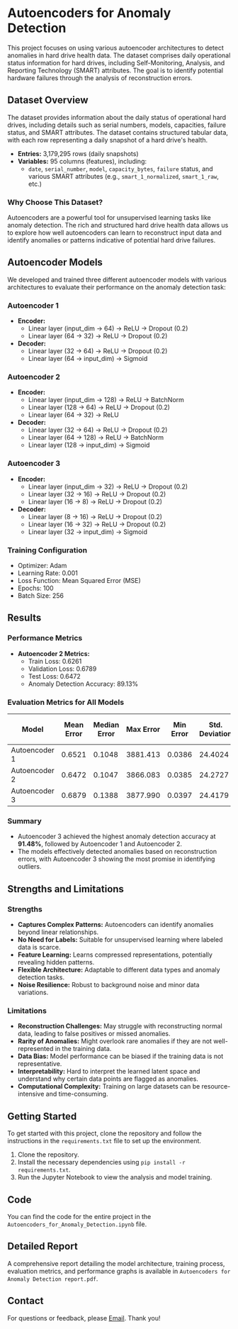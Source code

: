 # Autoencoders for Anomaly Detection

This project focuses on using various autoencoder architectures to detect anomalies in hard drive health data. The dataset comprises daily operational status information for hard drives, including Self-Monitoring, Analysis, and Reporting Technology (SMART) attributes. The goal is to identify potential hardware failures through the analysis of reconstruction errors.

## Dataset Overview

The dataset provides information about the daily status of operational hard drives, including details such as serial numbers, models, capacities, failure status, and SMART attributes. The dataset contains structured tabular data, with each row representing a daily snapshot of a hard drive's health.

- **Entries:** 3,179,295 rows (daily snapshots)
- **Variables:** 95 columns (features), including:
  - `date`, `serial_number`, `model`, `capacity_bytes`, `failure` status, and various SMART attributes (e.g., `smart_1_normalized`, `smart_1_raw`, etc.)

### Why Choose This Dataset?

Autoencoders are a powerful tool for unsupervised learning tasks like anomaly detection. The rich and structured hard drive health data allows us to explore how well autoencoders can learn to reconstruct input data and identify anomalies or patterns indicative of potential hard drive failures.

## Autoencoder Models

We developed and trained three different autoencoder models with various architectures to evaluate their performance on the anomaly detection task:

### Autoencoder 1

- **Encoder:**
  - Linear layer (input_dim → 64) → ReLU → Dropout (0.2)
  - Linear layer (64 → 32) → ReLU → Dropout (0.2)
- **Decoder:**
  - Linear layer (32 → 64) → ReLU → Dropout (0.2)
  - Linear layer (64 → input_dim) → Sigmoid

### Autoencoder 2

- **Encoder:**
  - Linear layer (input_dim → 128) → ReLU → BatchNorm
  - Linear layer (128 → 64) → ReLU → Dropout (0.2)
  - Linear layer (64 → 32) → ReLU
- **Decoder:**
  - Linear layer (32 → 64) → ReLU → Dropout (0.2)
  - Linear layer (64 → 128) → ReLU → BatchNorm
  - Linear layer (128 → input_dim) → Sigmoid

### Autoencoder 3

- **Encoder:**
  - Linear layer (input_dim → 32) → ReLU → Dropout (0.2)
  - Linear layer (32 → 16) → ReLU → Dropout (0.2)
  - Linear layer (16 → 8) → ReLU → Dropout (0.2)
- **Decoder:**
  - Linear layer (8 → 16) → ReLU → Dropout (0.2)
  - Linear layer (16 → 32) → ReLU → Dropout (0.2)
  - Linear layer (32 → input_dim) → Sigmoid

### Training Configuration

- Optimizer: Adam
- Learning Rate: 0.001
- Loss Function: Mean Squared Error (MSE)
- Epochs: 100
- Batch Size: 256

## Results

### Performance Metrics

- **Autoencoder 2 Metrics:**
  - Train Loss: 0.6261
  - Validation Loss: 0.6789
  - Test Loss: 0.6472
  - Anomaly Detection Accuracy: 89.13%

### Evaluation Metrics for All Models

| Model            | Mean Error | Median Error | Max Error | Min Error | Std. Deviation | Anomaly Detection Accuracy |
|------------------|------------|--------------|-----------|-----------|----------------|-----------------------------|
| Autoencoder 1    | 0.6521     | 0.1048       | 3881.413  | 0.0386    | 24.4024        | 89.19%                      |
| Autoencoder 2    | 0.6472     | 0.1047       | 3866.083  | 0.0385    | 24.2727        | 89.13%                      |
| Autoencoder 3    | 0.6879     | 0.1388       | 3877.990  | 0.0397    | 24.4179        | 91.48%                      |

### Summary

- Autoencoder 3 achieved the highest anomaly detection accuracy at **91.48%**, followed by Autoencoder 1 and Autoencoder 2.
- The models effectively detected anomalies based on reconstruction errors, with Autoencoder 3 showing the most promise in identifying outliers.

## Strengths and Limitations

### Strengths

- **Captures Complex Patterns:** Autoencoders can identify anomalies beyond linear relationships.
- **No Need for Labels:** Suitable for unsupervised learning where labeled data is scarce.
- **Feature Learning:** Learns compressed representations, potentially revealing hidden patterns.
- **Flexible Architecture:** Adaptable to different data types and anomaly detection tasks.
- **Noise Resilience:** Robust to background noise and minor data variations.

### Limitations

- **Reconstruction Challenges:** May struggle with reconstructing normal data, leading to false positives or missed anomalies.
- **Rarity of Anomalies:** Might overlook rare anomalies if they are not well-represented in the training data.
- **Data Bias:** Model performance can be biased if the training data is not representative.
- **Interpretability:** Hard to interpret the learned latent space and understand why certain data points are flagged as anomalies.
- **Computational Complexity:** Training on large datasets can be resource-intensive and time-consuming.

## Getting Started

To get started with this project, clone the repository and follow the instructions in the `requirements.txt` file to set up the environment.

1. Clone the repository.
2. Install the necessary dependencies using `pip install -r requirements.txt`.
3. Run the Jupyter Notebook to view the analysis and model training.

## Code

You can find the code for the entire project in the `Autoencoders_for_Anomaly_Detection.ipynb` file.

## Detailed Report

A comprehensive report detailing the model architecture, training process, evaluation metrics, and performance graphs is available in `Autoencoders for Anomaly Detection report.pdf`.

## Contact

For questions or feedback, please <a href="mailto:sarveshbhumkar27@gmail.com" target="_blank">Email</a>. Thank you!
